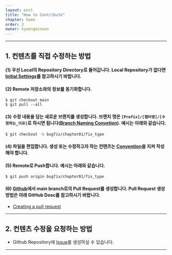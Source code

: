 ```yaml
---
layout: post
title: "How to Contribute"
chapter: home
order: 3
owner: kyeongminwoo
---
```


---

## 1. 컨텐츠를 직접 수정하는 방법

#### (1) 우선 Local의 Repository Directory로 들어갑니다. Local Repository가 없다면 [Initial Settings](<https://convex-optimization-for-all.github.io/contribution/2021/01/27/initial_settings/>)를 참고하시기 바랍니다.

#### (2)  Remote 저장소와의 정보를 동기화합니다.

```
$ git checkout main
$ git pull --all
```

#### (3) 수정 내용을 담는 새로운 브랜치를 생성합니다. 브랜치 명은 `[Prefix]/[챕터명]/[수정하는_이유]`로 하시면 됩니다([Branch Naming Convetion](<https://convex-optimization-for-all.github.io/contribution/2021/02/03/conventions/>)). 예시는 아래와 같습니다.

```bash
$ git checkout -b bugfix/chapter01/fix_type
```

#### (4) 파일을 편집합니다. 생성 또는 수정하고자 하는 컨텐츠는 [Convention](<https://convex-optimization-for-all.github.io/contribution/2021/02/03/conventions/>)을 지켜 작성해야 합니다.

#### (5) Remote로 Push합니다. 예시는 아래와 같습니다.

```
$ git push origin bugfix/chapter01/fix_type
```

#### (6) [Github](<https://github.com/convex-optimization-for-all/convex-optimization-for-all.github.io/pulls>)에서 main branch로의 Pull Request를 생성합니다. Pull Request 생성 방법은 아래 GitHub Dosc를 참고하시기 바랍니다.

- [Creating a pull request](<https://docs.github.com/en/github/collaborating-with-issues-and-pull-requests/creating-a-pull-request>)

---

## 2. 컨텐츠 수정을 요청하는 방법

- Github Repository에 [Issue](<https://github.com/convex-optimization-for-all/convex-optimization-for-all.github.io/issues>)를 생성하실 수 있습니다.

---
